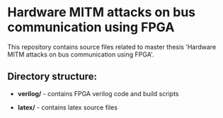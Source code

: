 # Hardware MITM attacks on bus communication using FPGA

This repository contains source files related to master thesis 'Hardware MITM attacks on bus communication using FPGA'.

## Directory structure:

* **verilog/** - contains FPGA verilog code and build scripts

* **latex/** - contains latex source files
